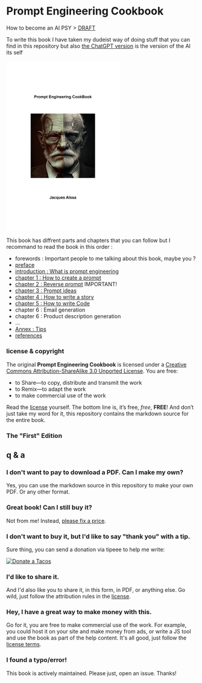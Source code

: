 # Prompt Engineering Cookbook

How to become an AI PSY > [DRAFT](https://docs.google.com/document/d/1GVSCuhbcZf3Xf6pHFwOUm5Q_Ms19h79T7UqtojHOBvQ/edit?usp=sharing)

To write this book I have taken my dudeist way of doing stuff that you can find in this repository but also [the ChatGPT version](https://github.com/nazimboudeffa/prompt-engineering-cookbook-chatgpt) is the version of the AI its self

<img src="prompt-engineering-cookbook-cover-1800x2700.png" width="300">

This book has diffrent parts and chapters that you can follow but I recommand to read the book in this order :

 * forewords : Important people to me talking about this book, maybe you ?
 * [preface](human-preface.md)
 * [introduction : What is prompt engineering](human-intro.md)
 * [chapter 1 : How to create a prompt](human-chap-create.md)
 * [chapter 2 : Reverse prompt](human-chap-reverse.md) IMPORTANT!
 * [chapter 3 : Prompt ideas](human-chap-ideas.md)
 * [chapter 4 : How to write a story](human-chap-story.md)
 * [chapter 5 : How to write Code](human-chap-code.md)
 * chapter 6 : Email generation
 * chapter 6 : Product description generation
 * ...
 * [Annex : Tips](human-chap-tips.md)
 * [references](refs.md)

### license & copyright

The original **Prompt Engineering Cookbook** is licensed under a [Creative Commons Attribution-ShareAlike 3.0 Unported License][license]. You are free:

* to Share—to copy, distribute and transmit the work
* to Remix—to adapt the work
* to make commercial use of the work

Read the [license](https://creativecommons.org/licenses/by-sa/3.0/deed.fr) yourself. The bottom line is, it’s free, *free*, **FREE**! And don’t just take my word for it, this repository contains the markdown source for the entire book.

### The "First" Edition

[pc1]: https://leanpub.com/prompt-engineering-cookbook

## q & a

### I don't want to pay to download a PDF. Can I make my own?

Yes, you can use the markdown source in this repository to make your own PDF. Or any other format.

### Great book! Can I still buy it?

Not from me! Instead, [please fix a price](https://leanpub.com/prompt-engineering-cookbook).

### I don't want to buy it, but I'd like to say "thank you" with a tip.

Sure thing, you can send a donation via tipeee to help me write:

[![Donate a Tacos](https://i.ibb.co/M2fjngP/index.jpg)](https://fr.tipeee.com/nazimboudeffa#reward-300065)

### I'd like to share it.

And I'd also like you to share it, in this form, in PDF, or anything else. Go wild, just follow the attribution rules in the [license].

### Hey, I have a great way to make money with this.

Go for it, you are free to make commercial use of the work. For example, you could host it on your site and make money from ads, or write a JS tool and use the book as part of the help content. It's all good, just follow the [license terms][license]. 

### I found a typo/error!

This book is actively maintained. Please just, open an issue. Thanks!

[license]: https://creativecommons.org/licenses/by-sa/3.0/deed.fr "Creative Commons Attribution-ShareAlike 3.0 Unported License"

